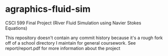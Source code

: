 # agraphics-fluid-sim
CSCI 599 Final Project (River Fluid Simulation using Navier Stokes Equations)

This repository doesn't contain any commit history because it's a rough fork off of a school directory I maintain for general coursework. See report/report.pdf for more information about the project
